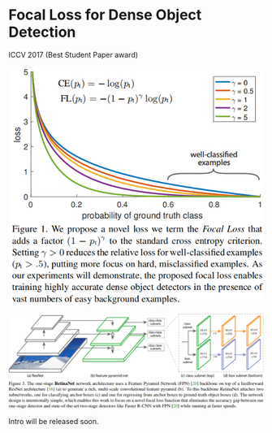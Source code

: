 # Focal Loss for Dense Object Detection

ICCV 2017 (Best Student Paper award)

![Focal Loss](tools/retinanet-1.png)

![RetinaNet Architecture](tools/retinanet-2.png)

Intro will be released soon.
